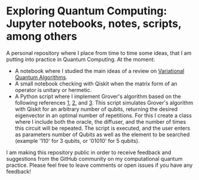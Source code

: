 # Exploring Quantum Computing: Jupyter notebooks, notes, scripts, among others

A personal repository where I place from time to time some ideas, that I am putting into practice in Quantum Computing. At the moment:

- A notebook where I studied the main ideas of a review on [Variational Quantum Algorithms](https://arxiv.org/abs/2012.09265).
- A small notebook checking with Qiskit when the matrix form of an operator is unitary or hermetic.
- A Python script where I implement Grover's algorithm based on the following references [1](https://arxiv.org/abs/quant-ph/9605043), [2](https://learn.qiskit.org/course/ch-algorithms/grovers-algorithm), and [3](https://samuraigab.medium.com/onde-está-o-wally-algoritmo-quântico-de-busca-grover-71fc82a41baf). This script simulates Grover's algorithm with Qiskit for an arbitrary number of qubits, returning the desired eigenvector in an optimal number of repetitions. For this I create a class where I include both the oracle, the diffuser, and the number of times this circuit will be repeated. The script is executed, and the user enters as parameters number of Qubits as well as the element to be searched (example '110' for 3 qubits, or '01010' for 5 qubits).

I am making this repository public in order to receive feedback and suggestions from the GitHub community on my computational quantum practice. Please feel free to leave comments or open issues if you have any feedback!
